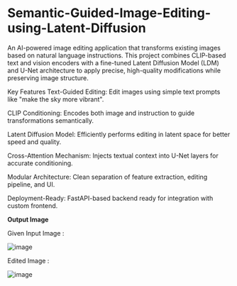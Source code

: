 # Semantic-Guided-Image-Editing-using-Latent-Diffusion

An AI-powered image editing application that transforms existing images based on natural language instructions. This project combines CLIP-based text and vision encoders with a fine-tuned Latent Diffusion Model (LDM) and U-Net architecture to apply precise, high-quality modifications while preserving image structure.

Key Features
Text-Guided Editing: Edit images using simple text prompts like "make the sky more vibrant".

CLIP Conditioning: Encodes both image and instruction to guide transformations semantically.

Latent Diffusion Model: Efficiently performs editing in latent space for better speed and quality.

Cross-Attention Mechanism: Injects textual context into U-Net layers for accurate conditioning.

Modular Architecture: Clean separation of feature extraction, editing pipeline, and UI.

Deployment-Ready: FastAPI-based backend ready for integration with custom frontend.

**Output Image**

Given Input Image :

![image](https://github.com/user-attachments/assets/50a8e8ba-ad8a-4251-a098-6817a90df76a)

Edited Image :

![image](https://github.com/user-attachments/assets/c003534a-678e-4eb9-a231-173c85f6c5b7)

